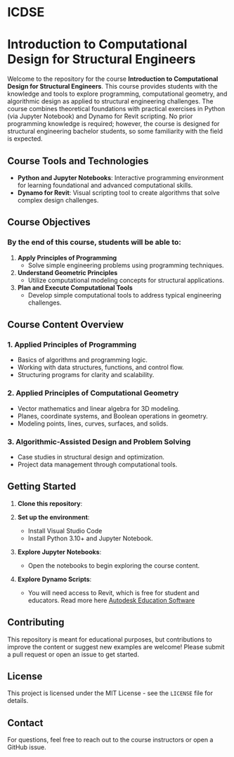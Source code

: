 # ICDSE

# Introduction to Computational Design for Structural Engineers

Welcome to the repository for the course **Introduction to Computational Design for Structural Engineers**. This course provides students with the knowledge and tools to explore programming, computational geometry, and algorithmic design as applied to structural engineering challenges. The course combines theoretical foundations with practical exercises in Python (via Jupyter Notebook) and Dynamo for Revit scripting.
No prior programming knowledge is required; however, the course is designed for structural engineering bachelor students, so some familiarity with the field is expected.

## Course Tools and Technologies

- **Python and Jupyter Notebooks**: Interactive programming environment for learning foundational and advanced computational skills.
- **Dynamo for Revit**: Visual scripting tool to create algorithms that solve complex design challenges.

## Course Objectives

### By the end of this course, students will be able to:
1. **Apply Principles of Programming**  
   - Solve simple engineering problems using programming techniques.
2. **Understand Geometric Principles**  
   - Utilize computational modeling concepts for structural applications.
3. **Plan and Execute Computational Tools**  
   - Develop simple computational tools to address typical engineering challenges.

## Course Content Overview

### 1. Applied Principles of Programming
- Basics of algorithms and programming logic.
- Working with data structures, functions, and control flow.
- Structuring programs for clarity and scalability.

### 2. Applied Principles of Computational Geometry
- Vector mathematics and linear algebra for 3D modeling.
- Planes, coordinate systems, and Boolean operations in geometry.
- Modeling points, lines, curves, surfaces, and solids.

### 3. Algorithmic-Assisted Design and Problem Solving
- Case studies in structural design and optimization.
- Project data management through computational tools.



## Getting Started

1. **Clone this repository**:

2. **Set up the environment**:
   - Install Visual Studio Code
   - Install Python 3.10+ and Jupyter Notebook.

3. **Explore Jupyter Notebooks**:
   - Open the notebooks to begin exploring the course content.
  
4. **Explore Dynamo Scripts**:
   - You will need access to Revit, which is free for student and educators. Read more here [Autodesk Education Software](https://www.autodesk.com/education/edu-software/overview)

## Contributing

This repository is meant for educational purposes, but contributions to improve the content or suggest new examples are welcome! Please submit a pull request or open an issue to get started.

## License

This project is licensed under the MIT License - see the `LICENSE` file for details.

## Contact

For questions, feel free to reach out to the course instructors or open a GitHub issue.

